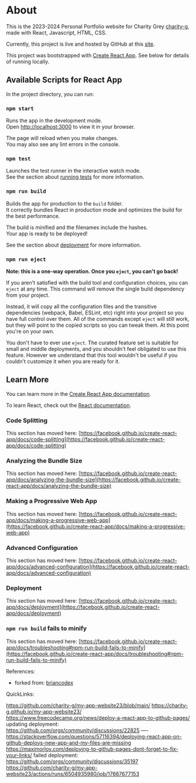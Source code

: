 
# About 

This is the 2023-2024 Personal Portfolio website for Charity Grey [charity-g](https://github.com/charity-g), made with React, Javascript, HTML, CSS.

Currently, this project is live and hosted by GitHub at this [site](https://charity-g.github.io/my-app-website23/#/).

This project was bootstrapped with [Create React App](https://github.com/facebook/create-react-app). See below for details of running locally.

## Available Scripts for React App

In the project directory, you can run:

### `npm start`

Runs the app in the development mode.\
Open [http://localhost:3000](http://localhost:3000) to view it in your browser.

The page will reload when you make changes.\
You may also see any lint errors in the console.

### `npm test`

Launches the test runner in the interactive watch mode.\
See the section about [running tests](https://facebook.github.io/create-react-app/docs/running-tests) for more information.

### `npm run build`

Builds the app for production to the `build` folder.\
It correctly bundles React in production mode and optimizes the build for the best performance.

The build is minified and the filenames include the hashes.\
Your app is ready to be deployed!

See the section about [deployment](https://facebook.github.io/create-react-app/docs/deployment) for more information.

### `npm run eject`

**Note: this is a one-way operation. Once you `eject`, you can't go back!**

If you aren't satisfied with the build tool and configuration choices, you can `eject` at any time. This command will remove the single build dependency from your project.

Instead, it will copy all the configuration files and the transitive dependencies (webpack, Babel, ESLint, etc) right into your project so you have full control over them. All of the commands except `eject` will still work, but they will point to the copied scripts so you can tweak them. At this point you're on your own.

You don't have to ever use `eject`. The curated feature set is suitable for small and middle deployments, and you shouldn't feel obligated to use this feature. However we understand that this tool wouldn't be useful if you couldn't customize it when you are ready for it.

## Learn More

You can learn more in the [Create React App documentation](https://facebook.github.io/create-react-app/docs/getting-started).

To learn React, check out the [React documentation](https://reactjs.org/).

### Code Splitting

This section has moved here: [https://facebook.github.io/create-react-app/docs/code-splitting](https://facebook.github.io/create-react-app/docs/code-splitting)

### Analyzing the Bundle Size

This section has moved here: [https://facebook.github.io/create-react-app/docs/analyzing-the-bundle-size](https://facebook.github.io/create-react-app/docs/analyzing-the-bundle-size)

### Making a Progressive Web App

This section has moved here: [https://facebook.github.io/create-react-app/docs/making-a-progressive-web-app](https://facebook.github.io/create-react-app/docs/making-a-progressive-web-app)

### Advanced Configuration

This section has moved here: [https://facebook.github.io/create-react-app/docs/advanced-configuration](https://facebook.github.io/create-react-app/docs/advanced-configuration)

### Deployment

This section has moved here: [https://facebook.github.io/create-react-app/docs/deployment](https://facebook.github.io/create-react-app/docs/deployment)

### `npm run build` fails to minify

This section has moved here: [https://facebook.github.io/create-react-app/docs/troubleshooting#npm-run-build-fails-to-minify](https://facebook.github.io/create-react-app/docs/troubleshooting#npm-run-build-fails-to-minify)


References:
- forked from: [briancodex](https://github.com/briancodex/react-website-v1/tree/starter)

QuickLinks:

https://github.com/charity-g/my-app-website23/blob/main/
https://charity-g.github.io/my-app-website23/
https://www.freecodecamp.org/news/deploy-a-react-app-to-github-pages/
updating deployment:
https://github.com/orgs/community/discussions/22825 —- https://stackoverflow.com/questions/57116394/deploying-react-app-on-github-deploys-new-app-and-my-files-are-missing
https://maximorlov.com/deploying-to-github-pages-dont-forget-to-fix-your-links/
failed deployment:
https://github.com/orgs/community/discussions/35197
https://github.com/charity-g/my-app-website23/actions/runs/6504935980/job/17667677153

